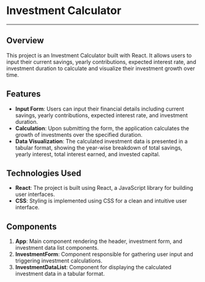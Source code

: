 # Investment Calculator

---

## Overview
This project is an Investment Calculator built with React. It allows users to input their current savings, yearly contributions, expected interest rate, and investment duration to calculate and visualize their investment growth over time.

## Features
- **Input Form**: Users can input their financial details including current savings, yearly contributions, expected interest rate, and investment duration.
- **Calculation**: Upon submitting the form, the application calculates the growth of investments over the specified duration.
- **Data Visualization**: The calculated investment data is presented in a tabular format, showing the year-wise breakdown of total savings, yearly interest, total interest earned, and invested capital.

## Technologies Used
- **React**: The project is built using React, a JavaScript library for building user interfaces.
- **CSS**: Styling is implemented using CSS for a clean and intuitive user interface.

## Components
1. **App**: Main component rendering the header, investment form, and investment data list components.
2. **InvestmentForm**: Component responsible for gathering user input and triggering investment calculations.
3. **InvestmentDataList**: Component for displaying the calculated investment data in a tabular format.

